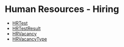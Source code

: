 <div class="ignore-in-full-text-search">

# Human Resources - Hiring
  - [HRTest](/modules/humanresource-hiring/HRTest.md)
  - [HRTestResult](/modules/humanresource-hiring/HRTestResult.md)
  - [HRVacancy](/modules/humanresource-hiring/HRVacancy.md)
  - [HRVacancyType](/modules/humanresource-hiring/HRVacancyType.md)

</div>
